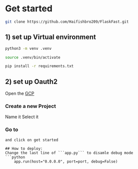 # Get started
```bash
git clone https://github.com/Haifishbro209/FlaskFast.git
```

## 1) set up Virtual environment
```bash
python3 -m venv .venv
```

```bash
source .venv/bin/activate
```

```bash
pip install -r requirements.txt
```

## 2) set up Oauth2

Open the [GCP](https://console.cloud.google.com/projectselector2)

### Create a new Project
Name it
Select it

### Go to 
```navigation menu /APIs and Services /Oauth Consent screen
and click on get started

## How to deploy:
Change the last line of ```app.py``` to disamle debug mode
```python
    app.run(host="0.0.0.0", port=port, debug=False)
```